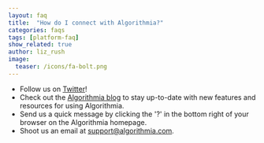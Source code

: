 ```yaml
---
layout: faq
title:  "How do I connect with Algorithmia?"
categories: faqs
tags: [platform-faq]
show_related: true
author: liz_rush
image:
  teaser: /icons/fa-bolt.png
---
```


* Follow us on [Twitter](https://twitter.com/algorithmia)!
* Check out the [Algorithmia blog](http://blog.algorithmia.com/) to stay up-to-date with new features and resources for using Algorithmia.
* Send us a quick message by clicking the '?' in the bottom right of your browser on the Algorithmia homepage.
* Shoot us an email at <a href="mailto:support@algorithmia.com">support@algorithmia.com</a>.
